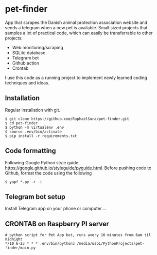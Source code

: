 # pet-finder
App that scrapes the Danish animal protection association website and sends a telegram when a new pet is available. 
Small sized projects that samples a lot of practical code, which can easily be transferrable to other projects:
- Web monitoring/scraping
- SQLite database
- Telegram bot
- Github action
- Crontab

I use this code as a running project to implement newly learned coding techniques and ideas.

## Installation
Regular installation with git. 
```
$ git clone https://github.com/RaphaelSura/pet-finder.git
$ cd pet-finder
$ python -m virtualenv .env
$ source .env/bin/activate
$ pip install -r requirements.txt
```

## Code formatting
Following Google Python style guide: https://google.github.io/styleguide/pyguide.html. 
Before pushing code to Github, format the code using the following
```
$ yapf *.py -r -i
```

## Telegram bot setup
Install Telegram app on your phone or computer
...

## CRONTAB on Raspberry PI server
```
# python script for Pet App bot, runs avery 10 minutes from 6am til midnight
*/10 6-23 * * * .env/bin/python3 /media/usb1/PythonProjects/pet-finder/main.py
```
